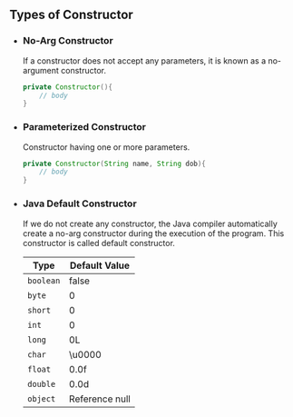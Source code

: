 ## Types of Constructor

-   ### No-Arg Constructor

    If a constructor does not accept any parameters, it is known as a no-argument constructor.

    ```java
    private Constructor(){
        // body
    }

    ```

-   ### Parameterized Constructor

    Constructor having one or more parameters.

    ```java
    private Constructor(String name, String dob){
        // body
    }

    ```

-   ### Java Default Constructor

    If we do not create any constructor, the Java compiler automatically create a no-arg constructor during the execution of the program. This constructor is called default constructor.

    | Type      | Default Value  |
    | --------- | -------------- |
    | `boolean` | false          |
    | `byte`    | 0              |
    | `short`   | 0              |
    | `int`     | 0              |
    | `long`    | 0L             |
    | `char`    | \u0000         |
    | `float`   | 0.0f           |
    | `double`  | 0.0d           |
    | `object`  | Reference null |
